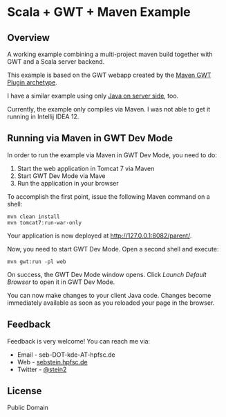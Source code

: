 Scala + GWT + Maven Example
===========================

Overview
--------

A working example combining a multi-project maven build together with GWT and a Scala server backend.

This example is based on the GWT webapp created by the [Maven GWT Plugin archetype](http://mojo.codehaus.org/gwt-maven-plugin/user-guide/archetype.html).

I have a similar example using only [Java on server side](https://github.com/steinsag/gwt-maven-example), too.

Currently, the example only compiles via Maven. I was not able to get it running in Intellij IDEA 12.


Running via Maven in GWT Dev Mode
---------------------------------

In order to run the example via Maven in GWT Dev Mode, you need to do:

1. Start the web application in Tomcat 7 via Maven
2. Start GWT Dev Mode via Mave
3. Run the application in your browser

To accomplish the first point, issue the following Maven command on a shell:

    mvn clean install
    mvn tomcat7:run-war-only

Your application is now deployed at http://127.0.0.1:8082/parent/.

Now, you need to start GWT Dev Mode. Open a second shell and execute:

    mvn gwt:run -pl web

On success, the GWT Dev Mode window opens. Click *Launch Default Browser* to open it in GWT Dev Mode.

You can now make changes to your client Java code. Changes become immediately available as soon as you reloaded your page in the browser.


Feedback
--------

Feedback is very welcome! You can reach me via:

* Email - seb-DOT-kde-AT-hpfsc.de
* Web - [sebstein.hpfsc.de](http://sebstein.hpfsc.de/)
* Twitter - [@stein2](https://twitter.com/stein2)


License
-------

Public Domain
